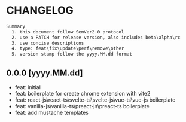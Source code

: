 # CHANGELOG

```txt
Summary
  1. this document follow SemVer2.0 protocol
  2. use a PATCH for release version, also includes beta\alpha\rc
  3. use concise descriptions
  4. type: feat\fix\update\perf\remove\other
  5. version stamp follow the yyyy.MM.dd format
```

## 0.0.0 [yyyy.MM.dd]

- feat: initial
- feat: boilerplate for create chrome extension with vite2
- feat: react-js\react-ts\svelte-ts\svelte-js\vue-ts\vue-js boilerplate
- feat: vanilla-js\vanilla-ts\preact-js\preact-ts boilerplate
- feat: add mustache templates
